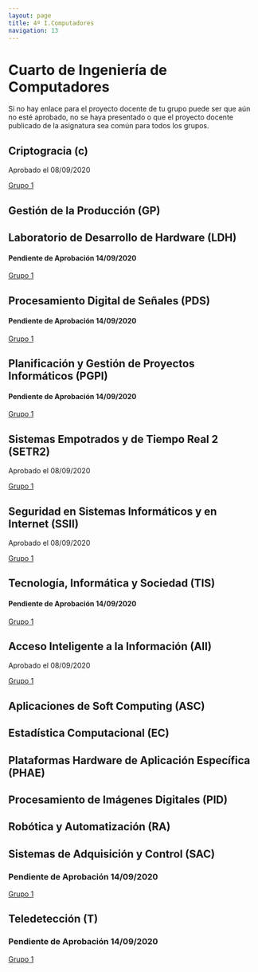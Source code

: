 ```yaml
---
layout: page
title: 4º I.Computadores
navigation: 13
---
```


# Cuarto de Ingeniería de Computadores

Si no hay enlace para el proyecto docente de tu grupo puede ser que aún no esté aprobado, no se haya presentado o que el proyecto docente publicado de la asignatura sea común para todos los grupos.

## Criptogracia (c)

Aprobado el 08/09/2020

[Grupo 1](https://uses0-my.sharepoint.com/:b:/g/personal/delegacion_etsii_us_es/EXACM0ajaqFJqSP0K-RB8BwBGcWFGT4jYk77VL1M7iy4Bg?e=dNi8NT)


## Gestión de la Producción (GP)





## Laboratorio de Desarrollo de Hardware (LDH)

#### Pendiente de Aprobación 14/09/2020

[Grupo 1](https://uses0-my.sharepoint.com/:b:/g/personal/delegacion_etsii_us_es/Eab-AR539YpOgtWUehKPvBcBlceNBPrZRzW_huY-Pz9Z1A?e=o6dUhV)


## Procesamiento Digital de Señales (PDS)

#### Pendiente de Aprobación 14/09/2020

[Grupo 1](https://uses0-my.sharepoint.com/:b:/g/personal/delegacion_etsii_us_es/EQm0DRB4gCFFtM-C94y9ElUBmqOiv1YOgpfdpIX4jkhJmg?e=gAMdHY)


## Planificación y Gestión de Proyectos Informáticos (PGPI)

#### Pendiente de Aprobación 14/09/2020

[Grupo 1](https://uses0-my.sharepoint.com/:b:/g/personal/delegacion_etsii_us_es/EY5Ptas5hStPhcsn1SMXUhUBAuIk8TpNLqPBKWvAJwYKsQ?e=BYCLjK)


## Sistemas Empotrados y de Tiempo Real 2 (SETR2)

Aprobado el 08/09/2020

[Grupo 1](https://uses0-my.sharepoint.com/:b:/g/personal/delegacion_etsii_us_es/EcxedcfMkpJEq42ovpiLbxQBMUatlAGXdeZLFscZx4vbJw?e=kT5ajo)


## Seguridad en Sistemas Informáticos y en Internet (SSII)

Aprobado el 08/09/2020

[Grupo 1](https://uses0-my.sharepoint.com/:b:/g/personal/delegacion_etsii_us_es/EU1dvH55s49CkEJQb9GVS90B8rjTPoi6uQY3KyhcJNSnog?e=edffs3)


## Tecnología, Informática y Sociedad (TIS)

#### Pendiente de Aprobación 14/09/2020

[Grupo 1](https://uses0-my.sharepoint.com/:b:/g/personal/delegacion_etsii_us_es/EZ0zFkVbfAtMsqNsn_gXZW4BnFX5RtAxjRGuq8CKnAGcIg?e=Fra4fD)


## Acceso Inteligente a la Información (AII)

Aprobado el 08/09/2020

[Grupo 1](https://uses0-my.sharepoint.com/:b:/g/personal/delegacion_etsii_us_es/Efm24ni0hYFDty9CThTa-8IBKlqnYo3TtWw_8iLU9O7g1g?e=QdAzTS)


## Aplicaciones de Soft Computing (ASC)





## Estadística Computacional (EC)






## Plataformas Hardware de Aplicación Específica (PHAE)






## Procesamiento de Imágenes Digitales (PID)






## Robótica y Automatización (RA)






## Sistemas de Adquisición y Control (SAC)

### Pendiente de Aprobación 14/09/2020

[Grupo 1](https://uses0-my.sharepoint.com/:b:/g/personal/delegacion_etsii_us_es/Ed6TfRZ6PhxNmuYmK1ejONUBCfx0Yuy-2xOHQ4WyPmJuqg?e=qn8W1V)


## Teledetección (T)

### Pendiente de Aprobación 14/09/2020

[Grupo 1](https://uses0-my.sharepoint.com/:b:/g/personal/delegacion_etsii_us_es/EVxEknt4fg9NprJ1qMEiSIIBVKgvsOZvsJPdL0HxDNxnPQ?e=khXYid)